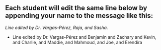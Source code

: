 ## Each student will edit the same line below by appending your name to the message like this:
*Line edited by Dr. Vargas-Pérez, Raja, and Sasha.*

- Line edited by Dr. Vargas-Pérez and Benjamin and Zachary and Kevin, and Charlie, and Maddie, and Mahmoud, and Joe, and Erendira
